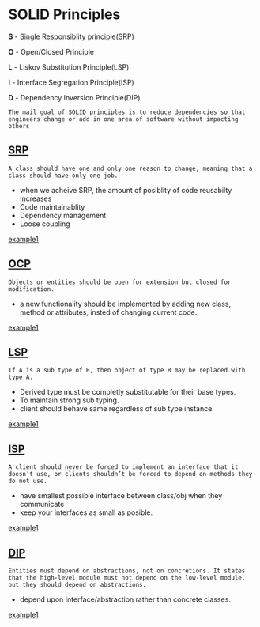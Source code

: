 # SOLID Principles

**S** - Single Responsiblity principle(SRP)

**O** - Open/Closed Principle

**L** - Liskov Substitution Principle(LSP)

**I** - Interface Segregation Principle(ISP)

**D** - Dependency Inversion Principle(DIP)

```
The mail goal of SOLID principles is to reduce dependencies so that engineers change or add in one area of software without impacting others
```

## [SRP](https://github.com/ajeeth-b/SOLID-Principles/tree/master/SRP)
```
A class should have one and only one reason to change, meaning that a class should have only one job.
```
- when we acheive SRP, the amount of posiblity of code reusabilty increases
- Code maintainablity
- Dependency management
- Loose coupling


[example1](https://github.com/ajeeth-b/SOLID-Principles/tree/master/SRP/example1/wrong.md)

## [OCP](https://github.com/ajeeth-b/SOLID-Principles/tree/master/OCP)
```
Objects or entities should be open for extension but closed for modification.
```

- a new functionality should be implemented by adding new class, method or attributes, insted of changing current code.

[example1](https://github.com/ajeeth-b/SOLID-Principles/tree/master/OCP/example1/wrong.md)
## [LSP](https://github.com/ajeeth-b/SOLID-Principles/tree/master/LSP)

```
If A is a sub type of B, then object of type B may be replaced with type A. 
```

- Derived type must be completly substitutable for their base types.
- To maintain strong sub typing.
- client should behave same regardless of sub type instance. 

[example1](https://github.com/ajeeth-b/SOLID-Principles/tree/master/LSP/example1/wrong.md)

## [ISP](https://github.com/ajeeth-b/SOLID-Principles/tree/master/ISP)
```
A client should never be forced to implement an interface that it doesn’t use, or clients shouldn’t be forced to depend on methods they do not use.
```
- have smallest possible interface between class/obj when they communicate
- keep your interfaces as small as posible.

[example1](https://github.com/ajeeth-b/SOLID-Principles/tree/master/ISP/example1/wrong.md)

## [DIP](https://github.com/ajeeth-b/SOLID-Principles/tree/master/DIP)
```
Entities must depend on abstractions, not on concretions. It states that the high-level module must not depend on the low-level module, but they should depend on abstractions.
```
- depend upon Interface/abstraction rather than concrete classes.

[example1](https://github.com/ajeeth-b/SOLID-Principles/tree/master/DIP/example1/wrong.md)